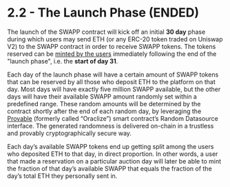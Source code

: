# 2.2 - The Launch Phase (ENDED)

The launch of the SWAPP contract will kick off an initial **30 day** phase during which users may send ETH (or any ERC-20 token traded on Uniswap V2) to the SWAPP contract in order to receive SWAPP tokens. The tokens reserved can be [minted by the users](minting-tokens.md) immediately following the end of the "launch phase", i.e. the **start of day 31**.

Each day of the launch phase will have a certain amount of SWAPP tokens that can be reserved by all those who deposit ETH to the platform on that day. Most days will have exactly five million SWAPP available, but the other days will have their available SWAPP amount randomly set within a predefined range. These random amounts will be determined by the contract shortly after the end of each random day, by leveraging the [Provable](https://provable.xyz) (formerly called “Oraclize”) smart contract’s Random Datasource interface. The generated randomness is delivered on-chain in a trustless and provably cryptographically secure way.

Each day’s available SWAPP tokens end up getting split among the users who deposited ETH to that day, in direct proportion. In other words, a user that made a reservation on a particular auction day will later be able to mint the fraction of that day’s available SWAPP that equals the fraction of the day’s total ETH they personally sent in.
